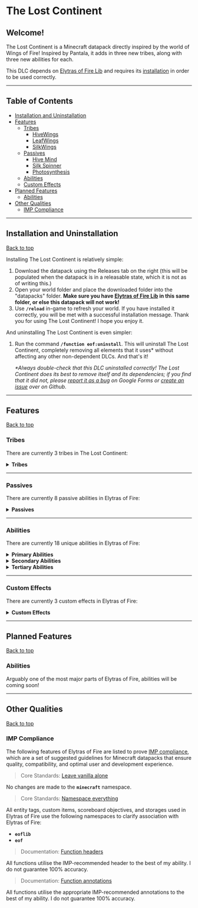 # The Lost Continent

## Welcome!

The Lost Continent is a Minecraft datapack directly inspired by the world of Wings of Fire! Inspired by Pantala, it adds in three new tribes, along with three new abilities for each.

This DLC depends on [Elytras of Fire Lib](https://github.com/iHeronGH/Elytras-of-Fire-Lib) and requires its [installation](#installation-and-uninstallation) in order to be used correctly.

---

## Table of Contents

- [Installation and Uninstallation](#installation-and-uninstallation)
- [Features](#features)
  - [Tribes](#tribes)
    - [HiveWings](#hivewings)
    - [LeafWings](#leafwings)
    - [SilkWings](#silkwings)
  - [Passives](#passives)
    - [Hive Mind](#hive-mind)
    - [Silk Spinner](#silk-spinner)
    - [Photosynthesis](#true-blessing)
  - [Abilities](#abilities)
  - [Custom Effects](#custom-effects)
- [Planned Features](#planned-features)
  - [Abilities](#abilities-1)
- [Other Qualities](#other-qualities)
  - [IMP Compliance](#imp-compliance)

---

## Installation and Uninstallation

[Back to top](#)

Installing The Lost Continent is relatively simple:

1. Download the datapack using the Releases tab on the right (this will be populated when the datapack is in a releasable state, which it is not as of writing this.)
2. Open your world folder and place the downloaded folder into the "datapacks" folder. **Make sure you have [Elytras of Fire Lib](https://github.com/iHeronGH/Elytras-of-Fire-Lib/releases) in this same folder, or else this datapack will not work!**
3. Use **`/reload`** in-game to refresh your world. If you have installed it correctly, you will be met with a successful installation message. Thank you for using The Lost Continent! I hope you enjoy it.

And uninstalling The Lost Continent is even simpler:

1. Run the command **`/function eof:uninstall`**. This will uninstall The Lost Continent, completely removing all elements that it uses\* without affecting any other non-dependent DLCs. And that's it!

    *\*Always double-check that this DLC uninstalled correctly! The Lost Continent does its best to remove itself and its dependencies; if you find that it did not, please [report it as a bug](https://docs.google.com/forms/d/e/1FAIpQLSfm4wEvcERhBCxIhuzV7Gi4yX_sYCBn8zpUE2acBfyOEFW7OA/viewform?usp=sf_link) on Google Forms or [create an issue](https://github.com/iHeronGH/Elytras-of-Fire/issues) over on Github.*

---

## Features

[Back to top](#)

### Tribes

There are currently 3 tribes in The Lost Continent:

<details>

**<summary> Tribes </summary>**

[Back to top](#)

#### HiveWings

> *"The HiveWings are pristine with respect to both their appearance and their battle prowess. Cruel, serrated claws and their unique frost breath make this tribe nightmarish to combat, especially in the frigid lands they call home."*
> *\- H*

Passive Abilities: [Hive Mind](#hive-mind)<br>
Primary Ability: [Frost Breath](#abilities)<br>
Secondary Ability: [Serrated Strike](#abilities)<br>
Tertiary Ability: [Icicle Incision](#abilities)

#### LeafWings

> *"The LeafWings are an impressive tribe. From their exceptional fire breath and strong muscles to their ability to last impossible lengths of time underwater, their massive power is unbiased to any environment."*
> *\- H*

Passive Abilities: [Silk Spinner](#silk-spinner)<br>
Primary Ability: [Flame Breath](#abilities)<br>
Secondary Ability: [Terrashock](#abilities)<br>
Tertiary Ability: [Leaf Swipe](#abilities)

#### SilkWings

> *"The SilkWings are the uncontested rulers of the silks. Their keen eyes allow them to see in the dark, and over many millenia have adapted glowing scales, strong tails, gills, and webbed talons. No attack on the SilkWings has gone without heavy loss."*
> *\- H*

Passive Abilities: [Photosynthesis](#true-blessing)<br>
Primary Ability: [Tidal Wave](#abilities)<br>
Secondary Ability: [Ocean's Blessing](#abilities)<br>
Tertiary Ability: [Tail Flail](#abilities)

</details>

---

### Passives

There are currently 8 passive abilities in Elytras of Fire:

<details>

**<summary> Passives </summary>**

[Back to top](#)

#### Hive Mind

Hive Mind is a [HiveWing](#hivewings) passive ability. It gives varying effects depending on how many other HiveWings are around the user.

| Level |     Activation     |              Effect             | Charge Duration | Cooldown |
|:-----:|:------------------:|:-------------------------------:|:---------------:|:--------:|
|   1   |  1 nearby HiveWing |           Speed 1 (1s)          |       None      |   None   |
|   2   | 2 nearby HiveWings |           Speed 2 (1s)          |       None      |   None   |
|   3   | 3 nearby HiveWings | Speed 2 (1s)<br>Strength 1 (1s) |       None      |   None   |

#### Photosynthesis

Photosynthesis is a [LeafWing](#leafwings) passive ability. It gives variable levels of Regeneration depending on the time of day.

| Level |                     Activation                     |          Effect          | Charge Duration | Cooldown |
|:-----:|:--------------------------------------------------:|:------------------------:|:---------------:|:--------:|
|   1   |    Time is between dusk (24000) and dawn (12000)   |    Regeneration 1 (2s)   |       None      |    20s   |
|   2   | Time is between sunset (21600) and sunrise (14400) | Regeneration 2 (3s) (1s) |       None      |    20s   |

#### Silk Spinner

Silk Spinner is a [SilkWing](#silkwings) passive ability.

| Level | Activation | Effect | Charge Duration | Cooldown |
|:-----:|:----------:|:------:|:---------------:|:--------:|
|   1   |            |        |       None      |   None   |
|   2   |            |        |       None      |   None   |

</details>

---

### Abilities

There are currently 18 unique abilities in Elytras of Fire:

<details>

**<summary> Primary Abilities </summary>**

[Back to top](#)

|    Ability   |                      Tribes                     | Cooldown |      Activation     |           Self Effects          |                                                                  Enemy Effects                                                                 |
|:------------:|:-----------------------------------------------:|:--------:|:-------------------:|:-------------------------------:|:----------------------------------------------------------------------------------------------------------------------------------------------:|
| Frost Breath |                     [HiveWings](#hivewings)                    |    10s   | Sneak + Right-click |               None              |                           [Frostbite](#frostbite) (∞)<br>Mining Fatigue 2 (5s)<br>Slowness 2 (5s)<br>Weakness 1 (5s)                           |
| Flame Breath | [LeafWings](#leafwings)<br>[NightWings](#nightwings)<br>[SandWings](#sandwings)<br>[SkyWings](#skywings) |    10s   | Sneak + Right-click | Removes [Frostbite](#frostbite) |                                              Ignites those hit<br>Removes [Frostbite](#frostbite)                                              |
|  Venom Shot  |                    [RainWings](#rainwings)                    |    10s   | Sneak + Right-click |               None              |                                                                  Wither 3 (3s)                                                                 |
|  Tidal Wave  |                     [SilkWings](#silkwings)                    |    10s   | Sneak + Right-click |               None              | Mining Fatigue 1 (4s)<br>Slowness 1 (4s)<br><br>**[Torrent](#torrent-1) 1:**<br>Poison 2 (3s)<br><br>**[Torrent](#torrent-1) 2:**<br>Poison 4 (3s) |

</details>

<details>

**<summary> Secondary Abilities </summary>**

[Back to top](#)

|      Ability     |   Tribes   | Cooldown |  Activation |                                Self Effects                               |        Enemy Effects        |
|:----------------:|:----------:|:--------:|:-----------:|:-------------------------------------------------------------------------:|:---------------------------:|
|  Serrated Strike |  [HiveWings](#hivewings)  |    24s   | Right-click |                     Strength 2 (10s)<br>Speed 1 (10s)                     | [Frostbite](#frostbite) (∞) |
|    Terrashock    |  [LeafWings](#leafwings)  |    24s   | Right-click |        Absorption 1 (10s)<br>Resistance 1 (10s)<br>Strength 3 (10s)       |       Slowness 1 (6s)       |
|   Shade Shackle  | [NightWings](#nightwings) |   None   |     Hold    |                          Blindness<br>Slowness 3                          |   Blindness<br>Slowness 3   |
|    Overgrowth    |  [RainWings](#rainwings) |    24s   | Right-click |                             Resistance 2 (8s)                             |       Slowness 2 (8s)       |
|   Desert Storm   |  [SandWings](#sandwings) |    24s   | Right-click |                     Strength 2 (10s)<br>Speed 3 (10s)                     |        Blindness (6s)       |
| Ocean's Blessing |  [SilkWings](#silkwings)  |   None   |     Hold    |                                Speed 2 (3s)                               |             None            |
|     Sky Surge    |  [SkyWings](#skywings)  |    24s   | Right-click |                    Strength 3 (8s)<br>Resistance 1 (8s)                   |             None            |

<sup>4</sup>: Gives Slowness 2 from 6-10 meters away.

</details>

<details>

**<summary> Tertiary Abilities </summary>**

[Back to top](#)

|     Ability     |   Tribes   | Cooldown | Activation |               Self Effects               |                                                                Enemy Effects                                                                |
|:---------------:|:----------:|:--------:|:----------:|:----------------------------------------:|:-------------------------------------------------------------------------------------------------------------------------------------------:|
| Icicle Incision |  [HiveWings](#hivewings)  |   None   |    Melee   |                   None                   | Removes [Frostbite](#frostbite)<br><br>**On Non-Frostbitten Enemies:**<br>Poison 3 (1s)<br><br>**On Frostbitten Enemies:**<br>Wither 2 (3s) |
|    Leaf Swipe    |  [LeafWings](#leafwings)  |    12s   |    Melee   |                   None                   |                                                      Slowness 1 (6s)<br>Weakness 1 (4s)                                                     |
|   Premonition   | [NightWings](#nightwings) |    20s   |    Melee   | Blocks all incoming<br>projectiles (10s) |                                                                     None                                                                    |
|     Soul Sap    |  [RainWings](#rainwings) |    20s   |    Melee   |            Regeneration 3 (2s)           |                                                                     None                                                                    |
|   Toxin Slash   |  [SandWings](#sandwings) |   None   |    Melee   |                   None                   |                                                                Poison 1 (4s)                                                                |
|    Tail Flail   |  [SilkWings](#silkwings)  |    12s   |    Melee   |                   None                   |                                      Blindness (4s)<br><br>**[Torrent](#torrent-1) 2:**<br>Blindness (7s)                                     |
|   Spark Punch   |  [SkyWings](#skywings)  |   None   |    Melee   |                   None                   |                                   **Spark Mode:**<br>Ignites those hit<br>Removes [Frostbite](#frostbite)                                   |

</details>

---

### Custom Effects

There are currently 3 custom effects in Elytras of Fire:

<details>

**<summary> Custom Effects </summary>**

[Back to top](#)

#### Frostbite

Frostbite is a custom effect that doesn't do anything on its own; however, it has special interactions with other abilities.

|            Ability            | Level |             Interaction            |
|:-----------------------------:|:-----:|:----------------------------------:|
|   [Frost Breath](#abilities)  |   1   |        Applies Frostbite (∞)       |
|   [Flame Breath](#abilities)  |   1   |          Removes Frostbite         |
| [Serrated Strike](#abilities) |   1   |        Applies Frostbite (∞)       |
| [Icicle Incision](#abilities) |   1   | Wither 2 (3s)<br>Removes Frostbite |

#### Torrent

Torrent is a custom effect that makes the user deal greater and greater damage the lower the user's health is. It also has special interactions with certain abilities.

| Torrent Level | Health Threshold | Damage Increase |
|:-------------:|:----------------:|:---------------:|
|       1       |     7 hearts     |        +3       |
|       2       |     4 hearts     |        +6       |

| Torrent Level |   Ability  |  Interaction  |
|:-----:|:----------:|:-------------:|
|   1   | [Tidal Wave](#abilities) | Poison 2 (3s) |
|   1   | [Tidal Wave](#abilities) | Poison 4 (3s) |
|   1   | [Tail Flail](#abilities) | Blindness (7s) |

#### Photosynthesis

Photosynthesis is a custom effect that increases the users movement speed in water immensely and gives a slow regeneration buff. Taking any damage while Photosynthesis is active will deactivate it until obtained again.

| Photosynthesis Level |                                               Effects                                               |
|:-------------------:|:---------------------------------------------------------------------------------------------------:|
|          1          | Dolphin's Grace (1s) while swimming<br>Speed 4 (4s) while swimming<br>Regeneration 1 (3s) every 15s |

</details>

---

## Planned Features

[Back to top](#)

### Abilities

Arguably one of the most major parts of Elytras of Fire, abilities will be coming soon!

---

## Other Qualities

[Back to top](#)

### IMP Compliance

The following features of Elytras of Fire are listed to prove [IMP compliance](https://github.com/Arcensoth/imp-spec), which are a set of suggested guidelines for Minecraft datapacks that ensure quality, compatibility, and optimal user and development experience.

> Core Standards: [Leave vanilla alone](https://github.com/Arcensoth/imp-spec/blob/master/docs/imp_core.md#1-leave-vanilla-alone)

No changes are made to the **`minecraft`** namespace.

> Core Standards: [Namespace everything](https://github.com/Arcensoth/imp-spec/blob/master/docs/imp_core.md#2-namespace-everything)

All entity tags, custom items, scoreboard objectives, and storages used in Elytras of Fire use the following namespaces to clarify association with Elytras of Fire:

- **`eoflib`**
- **`eof`**

> Documentation: [Function headers](https://github.com/Arcensoth/imp-spec/blob/master/docs/imp_doc.md#function-headers)

All functions utilise the IMP-recommended header to the best of my ability. I do not guarantee 100% accuracy.

> Documentation: [Function annotations](https://github.com/Arcensoth/imp-spec/blob/master/docs/imp_doc.md#function-annotations)

All functions utilise the appropriate IMP-recommended annotations to the best of my ability. I do not guarantee 100% accuracy.
